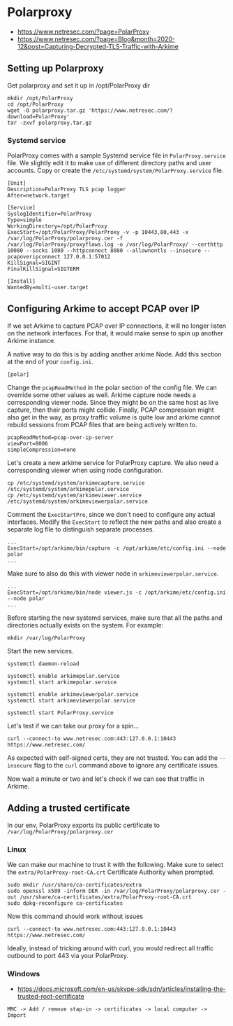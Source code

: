 # Polarproxy

* https://www.netresec.com/?page=PolarProxy
* https://www.netresec.com/?page=Blog&month=2020-12&post=Capturing-Decrypted-TLS-Traffic-with-Arkime

## Setting up Polarproxy

Get polarproxy and set it up in /opt/PolarProxy dir

```
mkdir /opt/PolarProxy
cd /opt/PolarProxy
wget -O polarproxy.tar.gz 'https://www.netresec.com/?download=PolarProxy'
tar -zxvf polarproxy.tar.gz
```

### Systemd service

PolarProxy comes with a sample Systemd service file in `PolarProxy.service` file. We slightly edit it to make use of different directory paths and user accounts. Copy or create the `/etc/systemd/system/PolarProxy.service` file.

```
[Unit]
Description=PolarProxy TLS pcap logger
After=network.target

[Service]
SyslogIdentifier=PolarProxy
Type=simple
WorkingDirectory=/opt/PolarProxy
ExecStart=/opt/PolarProxy/PolarProxy -v -p 10443,80,443 -x /var/log/PolarProxy/polarproxy.cer -f /var/log/PolarProxy/proxyflows.log -o /var/log/PolarProxy/ --certhttp 10080 --socks 1080 --httpconnect 8080 --allownontls --insecure --pcapoveripconnect 127.0.0.1:57012
KillSignal=SIGINT
FinalKillSignal=SIGTERM

[Install]
WantedBy=multi-user.target
```

## Configuring Arkime to accept PCAP over IP

If we set Arkime to capture PCAP over IP connections, it will no longer listen on the network interfaces. For that, it would make sense to spin up another Arkime instance.

A native way to do this is by adding another arkime Node. Add this section at the end of your `config.ini`.

```
[polar]
```

Change the `pcapReadMethod` in the polar section of the config file. We can override some other values as well. Arkime capture node needs a corresponding viewer node. Since they might be on the same host as live capture, then their ports might collide. Finally, PCAP compression might also get in the way, as proxy traffic volume is quite low and arkime cannot rebuild sessions from PCAP files that are being actively written to.

```
pcapReadMethod=pcap-over-ip-server
viewPort=8006
simpleCompression=none
```

Let's create a new arkime service for PolarProxy capture. We also need a corresponding viewer when using node configuration.

```
cp /etc/systemd/system/arkimecapture.service /etc/systemd/system/arkimepolar.service
cp /etc/systemd/system/arkimeviewer.service /etc/systemd/system/arkimeviewerpolar.service
```

Comment the `ExecStartPre`, since we don't need to configure any actual interfaces. Modify the `ExecStart` to reflect the new paths and also create a separate log file to distinguish separate processes.

```
...
ExecStart=/opt/arkime/bin/capture -c /opt/arkime/etc/config.ini --node polar
...
```

Make sure to also do this with viewer node in `arkimeviewerpolar.service`.

```
...
ExecStart=/opt/arkime/bin/node viewer.js -c /opt/arkime/etc/config.ini --node polar
...
```

Before starting the new systemd services, make sure that all the paths and directories actually exists on the system. For example:

```
mkdir /var/log/PolarProxy
```

Start the new services.

```
systemctl daemon-reload

systemctl enable arkimepolar.service
systemctl start arkimepolar.service

systemctl enable arkimeviewerpolar.service
systemctl start arkimeviewerpolar.service

systemctl start PolarProxy.service
```
Let's test if we can take our proxy for a spin...

```
curl --connect-to www.netresec.com:443:127.0.0.1:10443 https://www.netresec.com/
```

As expected with self-signed certs, they are not trusted. You can add the `--insecure` flag to the `curl` command above to ignore any certificate issues.

Now wait a minute or two and let's check if we can see that traffic in Arkime.


## Adding a trusted certificate

In our env, PolarProxy exports its public certificate to `/var/log/PolarProxy/polarproxy.cer`

### Linux

We can make our machine to trust it with the following. Make sure to select the `extra/PolarProxy-root-CA.crt` Certificate Authority when prompted.

```
sudo mkdir /usr/share/ca-certificates/extra
sudo openssl x509 -inform DER -in /var/log/PolarProxy/polarproxy.cer -out /usr/share/ca-certificates/extra/PolarProxy-root-CA.crt
sudo dpkg-reconfigure ca-certificates
```

Now this command should work without issues

```
curl --connect-to www.netresec.com:443:127.0.0.1:10443 https://www.netresec.com/
```

Ideally, instead of tricking around with curl, you would redirect all traffic outbound to port 443 via your PolarProxy.

### Windows

* https://docs.microsoft.com/en-us/skype-sdk/sdn/articles/installing-the-trusted-root-certificate

```
MMC -> Add / remove stap-in -> certificates -> local computer -> Import
```
